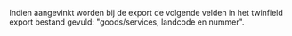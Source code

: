 Indien aangevinkt worden bij de export de volgende velden in het twinfield export bestand gevuld: "goods/services,  landcode en nummer".